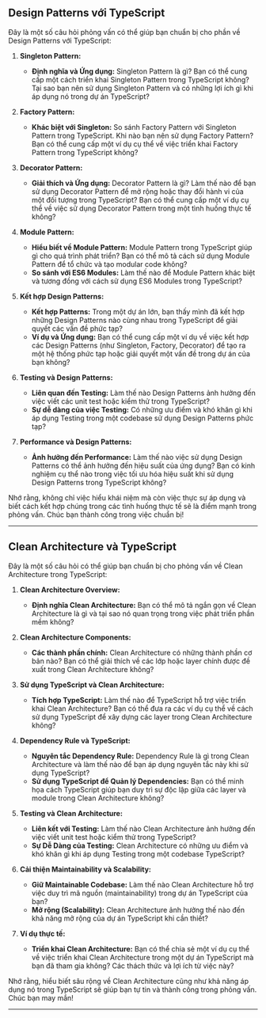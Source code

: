## Design Patterns với TypeScript

Đây là một số câu hỏi phỏng vấn có thể giúp bạn chuẩn bị cho phần về Design Patterns với TypeScript:

1. **Singleton Pattern:**

   - **Định nghĩa và Ứng dụng:** Singleton Pattern là gì? Bạn có thể cung cấp một cách triển khai Singleton Pattern trong TypeScript không? Tại sao bạn nên sử dụng Singleton Pattern và có những lợi ích gì khi áp dụng nó trong dự án TypeScript?

2. **Factory Pattern:**

   - **Khác biệt với Singleton:** So sánh Factory Pattern với Singleton Pattern trong TypeScript. Khi nào bạn nên sử dụng Factory Pattern? Bạn có thể cung cấp một ví dụ cụ thể về việc triển khai Factory Pattern trong TypeScript không?

3. **Decorator Pattern:**

   - **Giải thích và Ứng dụng:** Decorator Pattern là gì? Làm thế nào để bạn sử dụng Decorator Pattern để mở rộng hoặc thay đổi hành vi của một đối tượng trong TypeScript? Bạn có thể cung cấp một ví dụ cụ thể về việc sử dụng Decorator Pattern trong một tình huống thực tế không?

4. **Module Pattern:**

   - **Hiểu biết về Module Pattern:** Module Pattern trong TypeScript giúp gì cho quá trình phát triển? Bạn có thể mô tả cách sử dụng Module Pattern để tổ chức và tạo modular code không?
   - **So sánh với ES6 Modules:** Làm thế nào để Module Pattern khác biệt và tương đồng với cách sử dụng ES6 Modules trong TypeScript?

5. **Kết hợp Design Patterns:**

   - **Kết hợp Patterns:** Trong một dự án lớn, bạn thấy mình đã kết hợp những Design Patterns nào cùng nhau trong TypeScript để giải quyết các vấn đề phức tạp?
   - **Ví dụ và Ứng dụng:** Bạn có thể cung cấp một ví dụ về việc kết hợp các Design Patterns (như Singleton, Factory, Decorator) để tạo ra một hệ thống phức tạp hoặc giải quyết một vấn đề trong dự án của bạn không?

6. **Testing và Design Patterns:**

   - **Liên quan đến Testing:** Làm thế nào Design Patterns ảnh hưởng đến việc viết các unit test hoặc kiểm thử trong TypeScript?
   - **Sự dễ dàng của việc Testing:** Có những ưu điểm và khó khăn gì khi áp dụng Testing trong một codebase sử dụng Design Patterns phức tạp?

7. **Performance và Design Patterns:**
   - **Ảnh hưởng đến Performance:** Làm thế nào việc sử dụng Design Patterns có thể ảnh hưởng đến hiệu suất của ứng dụng? Bạn có kinh nghiệm cụ thể nào trong việc tối ưu hóa hiệu suất khi sử dụng Design Patterns trong TypeScript không?

Nhớ rằng, không chỉ việc hiểu khái niệm mà còn việc thực sự áp dụng và biết cách kết hợp chúng trong các tình huống thực tế sẽ là điểm mạnh trong phỏng vấn. Chúc bạn thành công trong việc chuẩn bị!

---

## Clean Architecture và TypeScript

Đây là một số câu hỏi có thể giúp bạn chuẩn bị cho phỏng vấn về Clean Architecture trong TypeScript:

1. **Clean Architecture Overview:**

   - **Định nghĩa Clean Architecture:** Bạn có thể mô tả ngắn gọn về Clean Architecture là gì và tại sao nó quan trọng trong việc phát triển phần mềm không?

2. **Clean Architecture Components:**

   - **Các thành phần chính:** Clean Architecture có những thành phần cơ bản nào? Bạn có thể giải thích về các lớp hoặc layer chính được đề xuất trong Clean Architecture không?

3. **Sử dụng TypeScript và Clean Architecture:**

   - **Tích hợp TypeScript:** Làm thế nào để TypeScript hỗ trợ việc triển khai Clean Architecture? Bạn có thể đưa ra các ví dụ cụ thể về cách sử dụng TypeScript để xây dựng các layer trong Clean Architecture không?

4. **Dependency Rule và TypeScript:**

   - **Nguyên tắc Dependency Rule:** Dependency Rule là gì trong Clean Architecture và làm thế nào để bạn áp dụng nguyên tắc này khi sử dụng TypeScript?
   - **Sử dụng TypeScript để Quản lý Dependencies:** Bạn có thể minh họa cách TypeScript giúp bạn duy trì sự độc lập giữa các layer và module trong Clean Architecture không?

5. **Testing và Clean Architecture:**

   - **Liên kết với Testing:** Làm thế nào Clean Architecture ảnh hưởng đến việc viết unit test hoặc kiểm thử trong TypeScript?
   - **Sự Dễ Dàng của Testing:** Clean Architecture có những ưu điểm và khó khăn gì khi áp dụng Testing trong một codebase TypeScript?

6. **Cải thiện Maintainability và Scalability:**

   - **Giữ Maintainable Codebase:** Làm thế nào Clean Architecture hỗ trợ việc duy trì mã nguồn (maintainability) trong dự án TypeScript của bạn?
   - **Mở rộng (Scalability):** Clean Architecture ảnh hưởng thế nào đến khả năng mở rộng của dự án TypeScript khi cần thiết?

7. **Ví dụ thực tế:**
   - **Triển khai Clean Architecture:** Bạn có thể chia sẻ một ví dụ cụ thể về việc triển khai Clean Architecture trong một dự án TypeScript mà bạn đã tham gia không? Các thách thức và lợi ích từ việc này?

Nhớ rằng, hiểu biết sâu rộng về Clean Architecture cũng như khả năng áp dụng nó trong TypeScript sẽ giúp bạn tự tin và thành công trong phỏng vấn. Chúc bạn may mắn!

---
